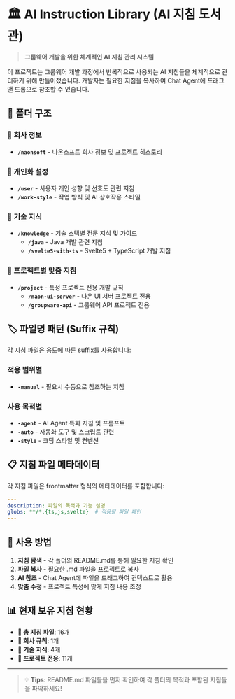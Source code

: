 # 🏛️ AI Instruction Library (AI 지침 도서관)

> **그룹웨어 개발을 위한 체계적인 AI 지침 관리 시스템**

이 프로젝트는 그룹웨어 개발 과정에서 반복적으로 사용되는 AI 지침들을 체계적으로 관리하기 위해 만들어졌습니다. 개발자는 필요한 지침을 복사하여 Chat Agent에 드래그 앤 드롭으로 참조할 수 있습니다.

## 📁 폴더 구조

### 🏢 회사 정보
- **`/naonsoft`** - 나온소프트 회사 정보 및 프로젝트 히스토리

### 👤 개인화 설정  
- **`/user`** - 사용자 개인 성향 및 선호도 관련 지침
- **`/work-style`** - 작업 방식 및 AI 상호작용 스타일

### 🧠 기술 지식
- **`/knowledge`** - 기술 스택별 전문 지식 및 가이드
  - **`/java`** - Java 개발 관련 지침
  - **`/svelte5-with-ts`** - Svelte5 + TypeScript 개발 지침

### 🚀 프로젝트별 맞춤 지침
- **`/project`** - 특정 프로젝트 전용 개발 규칙
  - **`/naon-ui-server`** - 나온 UI 서버 프로젝트 전용
  - **`/groupware-api`** - 그룹웨어 API 프로젝트 전용

## 🏷️ 파일명 패턴 (Suffix 규칙)

각 지침 파일은 용도에 따른 suffix를 사용합니다:

### 적용 범위별
- **`-manual`** - 필요시 수동으로 참조하는 지침

### 사용 목적별  
- **`-agent`** - AI Agent 특화 지침 및 프롬프트
- **`-auto`** - 자동화 도구 및 스크립트 관련
- **`-style`** - 코딩 스타일 및 컨벤션

## 📋 지침 파일 메타데이터

각 지침 파일은 frontmatter 형식의 메타데이터를 포함합니다:

```yaml
---
description: 파일의 목적과 기능 설명
globs: **/*.{ts,js,svelte}  # 적용될 파일 패턴
---
```

## 🚀 사용 방법

1. **지침 탐색** - 각 폴더의 README.md를 통해 필요한 지침 확인
2. **파일 복사** - 필요한 .md 파일을 프로젝트로 복사
3. **AI 참조** - Chat Agent에 파일을 드래그하여 컨텍스트로 활용
4. **맞춤 수정** - 프로젝트 특성에 맞게 지침 내용 조정

## 📊 현재 보유 지침 현황

- **📄 총 지침 파일**: 16개
- **🏢 회사 규칙**: 1개  
- **🧠 기술 지식**: 4개
- **🚀 프로젝트 전용**: 11개

---

> 💡 **Tips**: README.md 파일들을 먼저 확인하여 각 폴더의 목적과 포함된 지침들을 파악하세요!

